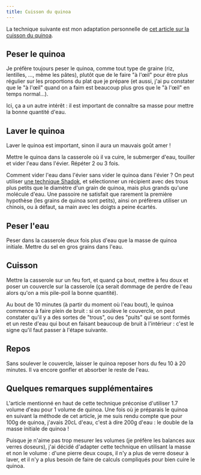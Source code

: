 ```yaml
---
title: Cuisson du quinoa
---
```


La technique suivante est mon adaptation personnelle de [cet article sur la cuisson du quinoa](https://www.recettes-vegetariennes.org/cuisson-quinoa/).

Peser le quinoa
---------------

Je préfère toujours peser le quinoa, comme tout type de graine (riz, lentilles, …, même les pâtes), plutôt que de le faire "à l'œil" pour être plus régulier sur les proportions du plat que je prépare (et aussi, j'ai pu constater que le "à l'œil" quand on a faim est beaucoup plus gros que le "à l'œil" en temps normal…).

Ici, ça a un autre intérêt : il est important de connaître sa masse pour mettre la bonne quantité d'eau.

Laver le quinoa
---------------

Laver le quinoa est important, sinon il aura un mauvais goût amer !

Mettre le quinoa dans la casserole où il va cuire, le submerger d'eau, touiller et vider l'eau dans l'évier. Répéter 2 ou 3 fois.

Comment vider l'eau dans l'évier sans vider le quinoa dans l'évier ?
On peut utiliser [une technique Shadok](https://www.youtube.com/watch?v=1Duiup2tWKA), et sélectionner un récipient avec des trous plus petits que le diamètre d'un grain de quinoa, mais plus grands qu'une molécule d'eau.
Une passoire ne satisfait que rarement la première hypothèse (les grains de quinoa sont petits), ainsi on préfèrera utiliser un chinois, ou à défaut, sa main avec les doigts a peine écartés.

Peser l'eau
-----------

Peser dans la casserole deux fois plus d'eau que la masse de quinoa initiale. Mettre du sel en gros grains dans l'eau.

Cuisson
-------

Mettre la casserole sur un feu fort, et quand ça bout, mettre à feu doux et poser un couvercle sur la casserole (ça serait dommage de perdre de l'eau alors qu'on a mis pile-poil la bonne quantité).

Au bout de 10 minutes (à partir du moment où l'eau bout), le quinoa commence à faire plein de bruit : si on soulève le couvercle, on peut constater qu'il y a des sortes de "trous", ou des "puits" qui se sont formés et un reste d'eau qui bout en faisant beaucoup de bruit à l'intérieur : c'est le signe qu'il faut passer à l'étape suivante.

Repos
-----

Sans soulever le couvercle, laisser le quinoa reposer hors du feu 10 à 20 minutes. Il va encore gonfler et absorber le reste de l'eau.

Quelques remarques supplémentaires
----------------------------------

L'article mentionné en haut de cette technique préconise d'utiliser 1.7 volume d'eau pour 1 volume de quinoa. Une fois où je préparais le quinoa en suivant la méthode de cet article, je me suis rendu compte que pour 100g de quinoa, j'avais 20cL d'eau, c'est à dire 200g d'eau : le double de la masse initiale de quinoa !

Puisque je n'aime pas trop mesurer les volumes (je préfère les balances aux verres doseurs), j'ai décidé d'adapter cette technique en utilisant la masse et non le volume : d'une pierre deux coups, il n'y a plus de verre doseur à laver, et il n'y a plus besoin de faire de calculs compliqués pour bien cuire le quinoa.

